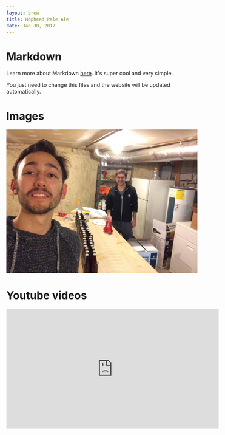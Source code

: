 ```yaml
---
layout: brew
title: Hophead Pale Ale
date: Jan 30, 2017
---
```

# Markdown
Learn more about Markdown [here](https://github.com/adam-p/markdown-here/wiki/Markdown-Cheatsheet).
It's super cool and very simple.

You just need to change this files and the website will be updated automatically.

# Images
![happy](/imgs/hophead_pale_ale_jan_17/happy.jpg)

# Youtube videos
<iframe width="560" height="315" src="https://www.youtube.com/embed/xecEV4dSAXE" frameborder="0" allowfullscreen></iframe>
